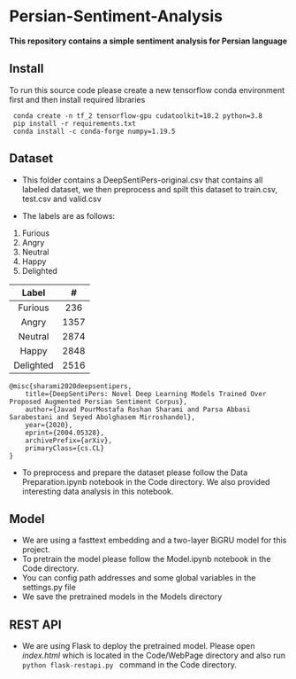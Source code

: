 # Persian-Sentiment-Analysis

<strong>This repository contains a simple sentiment analysis for Persian language</strong>

## Install

To run this source code please create a new tensorflow conda environment first and then install required libraries


```shell
 conda create -n tf_2 tensorflow-gpu cudatoolkit=10.2 python=3.8
 pip install -r requirements.txt 
 conda install -c conda-forge numpy=1.19.5
```


## Dataset

- This folder contains a DeepSentiPers-original.csv that contains all labeled dataset, we then preprocess and spilt this dataset to train.csv, test.csv and valid.csv

- The labels are as follows:
<ol> <li>Furious</li> <li>Angry</li> <li>Neutral</li> <li>Happy</li> <li>Delighted</li> </ol>
<div class="table-wrapper"><table> <thead> <tr> <th style="text-align: center">Label</th> <th style="text-align: center">#</th> </tr> </thead> <tbody> <tr> <td style="text-align: center">Furious</td> <td style="text-align: center">236</td> </tr> <tr> <td style="text-align: center">Angry</td> <td style="text-align: center">1357</td> </tr> <tr> <td style="text-align: center">Neutral</td> <td style="text-align: center">2874</td> </tr> <tr> <td style="text-align: center">Happy</td> <td style="text-align: center">2848</td> </tr> <tr> <td style="text-align: center">Delighted</td> <td style="text-align: center">2516</td> </tr> </tbody> </table></div>

```
@misc{sharami2020deepsentipers,
    title={DeepSentiPers: Novel Deep Learning Models Trained Over Proposed Augmented Persian Sentiment Corpus},
    author={Javad PourMostafa Roshan Sharami and Parsa Abbasi Sarabestani and Seyed Abolghasem Mirroshandel},
    year={2020},
    eprint={2004.05328},
    archivePrefix={arXiv},
    primaryClass={cs.CL}
}
```


- To preprocess and prepare the dataset please follow the Data Preparation.ipynb notebook in the Code directory. We also provided interesting data analysis in this notebook.

## Model

- We are using a fasttext embedding and a two-layer BiGRU model for this project. 
- To pretrain the model please follow the Model.ipynb notebook in the Code directory.
- You can config path addresses and some global variables in the settings.py file
- We save the pretrained models in the Models directory


## REST API

- We are using Flask to deploy the pretrained model. Please open *index.html* which is located in the Code/WebPage directory
and also run ```python flask-restapi.py ```  command in the Code directory. 
